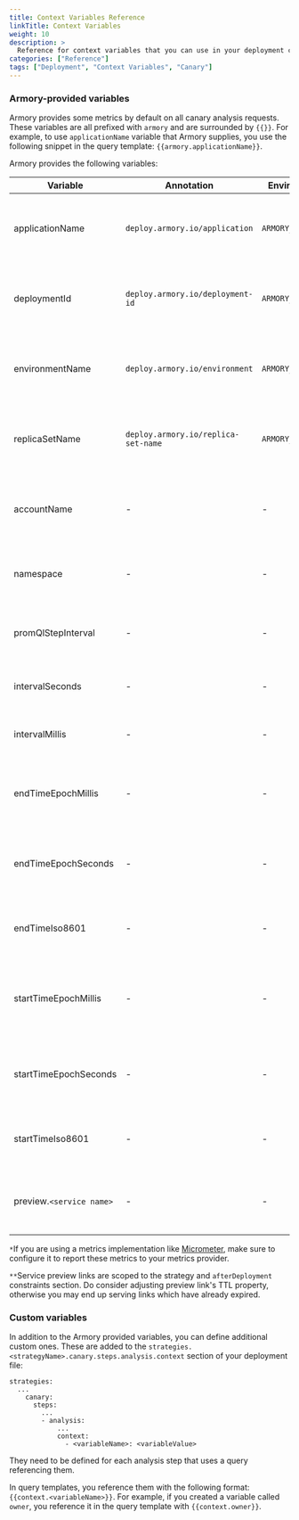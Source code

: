 ```yaml
---
title: Context Variables Reference
linkTitle: Context Variables
weight: 10
description: >
  Reference for context variables that you can use in your deployment config file.
categories: ["Reference"]
tags: ["Deployment", "Context Variables", "Canary"]
---
```


### Armory-provided variables

Armory provides some metrics by default on all canary analysis requests. These variables are all prefixed with `armory` and are surrounded by `{{}}`. For example, to use `applicationName` variable that Armory supplies, you use the following snippet in the query template: `{{armory.applicationName}}`.

Armory provides the following variables:

| Variable                 | Annotation                          | Environment variable      | Notes                                                                       |
|--------------------------|-------------------------------------|---------------------------|-----------------------------------------------------------------------------|
| applicationName          | `deploy.armory.io/application`      | `ARMORY_APPLICATION_NAME` | Added as annotation resources and as environment variables on  pods*        |
| deploymentId             | `deploy.armory.io/deployment-id`    | `ARMORY_DEPLOYMENT_ID`    | Added as annotation resources and as environment variables on  pods*        |
| environmentName          | `deploy.armory.io/environment`      | `ARMORY_ENVIRONMENT_NAME` | Added as annotation resources and as environment variables on  pods*        |
| replicaSetName           | `deploy.armory.io/replica-set-name` | `ARMORY_REPLICA_SET_NAME` | Added as annotation resources and as environment variables on  pods*        |
| accountName              | -                                   | -                         | The name of the account (or agentIdentifier) used to execute the deployment |
| namespace                | -                                   | -                         | The namespace resources are being deployed to                               |
| promQlStepInterval       | -                                   | -                         | Used to aggregate PromQL functions to a single value                        |
| intervalSeconds          | -                                   | -                         | Length of the current query interval in seconds                             |
| intervalMillis           | -                                   | -                         | Length of the current query interval in milliseconds                        |
| endTimeEpochMillis       | -                                   | -                         | Exact end time of the current query interval in epoch milliseconds format   |
| endTimeEpochSeconds      | -                                   | -                         | Exact end time of the current query interval in epoch seconds format        |
| endTimeIso8601           | -                                   | -                         | Exact end time of the current query interval in ISO 8601 format             |
| startTimeEpochMillis     | -                                   | -                         | Exact start time of the current query interval in epoch milliseconds format |
| startTimeEpochSeconds    | -                                   | -                         | Exact start time of the current query interval in epoch seconds format      |
| startTimeIso8601         | -                                   | -                         | Exact start time of the current query interval in ISO 8601 format           |
| preview.`<service name>` | -                                   | -                         | URL to the `Service` resource exposed via `exposeServices` step**           |

`*`If you are using a metrics implementation like [Micrometer](https://micrometer.io/), make sure to configure it to report these metrics to your metrics provider.

`**`Service preview links are scoped to the strategy and `afterDeployment` constraints section. Do consider adjusting preview link's TTL property, otherwise you may end up 
serving links which have already expired. 


### Custom variables

In addition to the Armory provided variables, you can define additional custom ones. These are added to the `strategies.<strategyName>.canary.steps.analysis.context` section of your deployment file:

```
strategies:
  ...
    canary:
      steps:
        ...
        - analysis:
            ...
            context:
              - <variableName>: <variableValue>
```

They need to be defined for each analysis step that uses a query referencing them.

In query templates, you reference them with the following format: `{{context.<variableName>}}`. For example, if you created a variable called `owner`, you reference it in the query template with `{{context.owner}}`.
